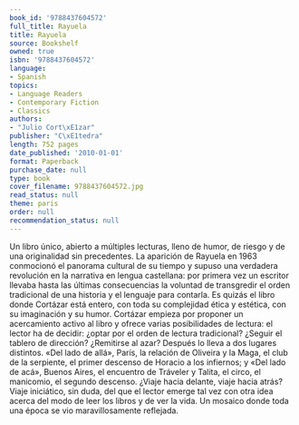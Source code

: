 ```yaml
---
book_id: '9788437604572'
full_title: Rayuela
title: Rayuela
source: Bookshelf
owned: true
isbn: '9788437604572'
language:
- Spanish
topics:
- Language Readers
- Contemporary Fiction
- Classics
authors:
- "Julio Cort\xE1zar"
publisher: "C\xE1tedra"
length: 752 pages
date_published: '2010-01-01'
format: Paperback
purchase_date: null
type: book
cover_filename: 9788437604572.jpg
read_status: null
theme: paris
order: null
recommendation_status: null
---
```

Un libro único, abierto a múltiples lecturas, lleno de humor, de riesgo y de una originalidad sin precedentes.
La aparición de Rayuela en 1963 conmocionó el panorama cultural de su tiempo y supuso una verdadera revolución en la narrativa en lengua castellana: por primera vez un escritor llevaba hasta las últimas consecuencias la voluntad de transgredir el orden tradicional de una historia y el lenguaje para contarla. Es quizás el libro donde Cortázar está entero, con toda su complejidad ética y estética, con su imaginación y su humor.
Cortázar empieza por proponer un acercamiento activo al libro y ofrece varias posibilidades de lectura: el lector ha de decidir: ¿optar por el orden de lectura tradicional? ¿Seguir el tablero de dirección? ¿Remitirse al azar? Después lo lleva a dos lugares distintos. «Del lado de allá», París, la relación de Oliveira y la Maga, el club de la serpiente, el primer descenso de Horacio a los infiernos; y «Del lado de acá», Buenos Aires, el encuentro de Tráveler y Talita, el circo, el manicomio, el segundo descenso.
¿Viaje hacia delante, viaje hacia atrás? Viaje iniciático, sin duda, del que el lector emerge tal vez con otra idea acerca del modo de leer los libros y de ver la vida. Un mosaico donde toda una época se vio maravillosamente reflejada.

